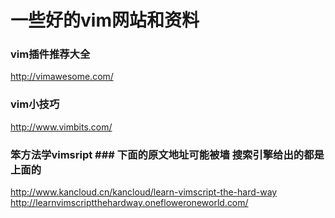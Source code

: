 # 一些好的vim网站和资料
### vim插件推荐大全
http://vimawesome.com/
### vim小技巧
http://www.vimbits.com/
### 笨方法学vimsript ### 下面的原文地址可能被墙 搜索引擎给出的都是上面的
http://www.kancloud.cn/kancloud/learn-vimscript-the-hard-way
http://learnvimscriptthehardway.onefloweroneworld.com/
